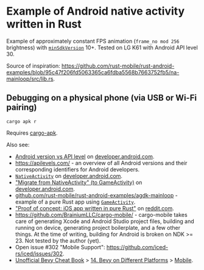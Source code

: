 # Example of Android native activity written in Rust

Example of approximately constant FPS animation (`frame_no mod 256` brightness) with [`minSdkVersion`](https://developer.android.com/guide/topics/manifest/uses-sdk-element#min) 10+. Tested on LG K61 with Android API level 30.

Source of inspiration: <https://github.com/rust-mobile/rust-android-examples/blob/95c47f206fd5063365ca6fdba5568b7663752fb5/na-mainloop/src/lib.rs>.

## Debugging on a physical phone (via USB or Wi-Fi pairing)

```
cargo apk r
```

Requires [cargo-apk](https://github.com/rust-mobile/cargo-apk).

Also see:

* [Android version vs API level](https://developer.android.com/studio/releases/platforms) on [developer.android.com].
* <https://apilevels.com/> - an overview of all Android versions and their corresponding identifiers for Android developers.
* [`NativeActivity`](https://developer.android.com/reference/android/app/NativeActivity) on [developer.android.com].
* ["Migrate from NativeActivity" (to GameActivity)](https://developer.android.com/games/agdk/game-activity/migrate-native-activity) on [developer.android.com].
* [github.com/rust-mobile/rust-android-examples/agdk-mainloop](https://github.com/rust-mobile/rust-android-examples/tree/95c47f206fd5063365ca6fdba5568b7663752fb5/agdk-mainloop) - example of a pure Rust app using [`GameActivity`](https://developer.android.com/games/agdk/game-activity).
* ["Proof of concept: iOS app written in pure Rust"](https://www.reddit.com/r/rust/comments/qpruup/proof_of_concept_ios_app_written_in_pure_rust/) on [reddit.com].
* <https://github.com/BrainiumLLC/cargo-mobile/> - cargo-mobile takes care of generating Xcode and Android Studio project files, building and running on device, generating project boilerplate, and a few other things. At the time of writing, building for Android is broken on NDK >= 23. Not tested by the author (yet).
* Open issue #302 "Mobile Support": <https://github.com/iced-rs/iced/issues/302>.
* [Unofficial Bevy Cheat Book](bevy-cheatbook.github.io) > [14. Bevy on Different Platforms](https://bevy-cheatbook.github.io/platforms.html) > [Mobile](https://bevy-cheatbook.github.io/platforms.html#mobile).

[developer.android.com]: developer.android.com
[reddit.com]: www.reddit.com

